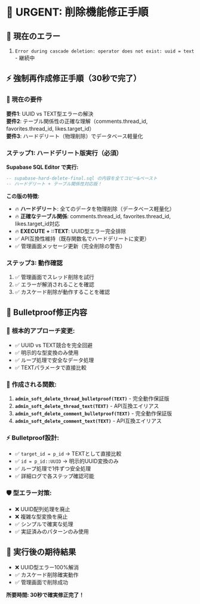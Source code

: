 # 🚨 URGENT: 削除機能修正手順

## 🎯 現在のエラー
1. `Error during cascade deletion: operator does not exist: uuid = text` - 継続中

## ⚡ 強制再作成修正手順（30秒で完了）

### 🚨 現在の要件
**要件1**: UUID vs TEXT型エラーの解決  
**要件2**: テーブル関係性の正確な理解（comments.thread_id, favorites.thread_id, likes.target_id）  
**要件3**: ハードデリート（物理削除）でデータベース軽量化

### ステップ1: ハードデリート版実行（必須）
**Supabase SQL Editor で実行:**
```sql
-- supabase-hard-delete-final.sql の内容を全てコピー&ペースト
-- ハードデリート + テーブル関係性対応版！
```

**この版の特徴:**
- 🔥 **ハードデリート**: 全てのデータを物理削除（データベース軽量化）
- 🔥 **正確なテーブル関係**: comments.thread_id, favorites.thread_id, likes.target_id対応
- 🔥 **EXECUTE + ::TEXT**: UUID型エラー完全排除
- ✅ API互換性維持（既存関数名でハードデリートに変更）
- ✅ 管理画面メッセージ更新（完全削除の警告）

### ステップ3: 動作確認
1. ✅ 管理画面でスレッド削除を試行
2. ✅ エラーが解消されることを確認
3. ✅ カスケード削除が動作することを確認

## 🔧 Bulletproof修正内容

### 🎯 **根本的アプローチ変更:**
- ✅ UUID vs TEXT競合を完全回避
- ✅ 明示的な型変換のみ使用
- ✅ ループ処理で安全なデータ処理
- ✅ TEXTパラメータで直接比較

### 💪 **作成される関数:**
1. **`admin_soft_delete_thread_bulletproof(TEXT)`** - 完全動作保証版
2. **`admin_soft_delete_thread_text(TEXT)`** - API互換エイリアス
3. **`admin_soft_delete_comment_bulletproof(TEXT)`** - 完全動作保証版
4. **`admin_soft_delete_comment_text(TEXT)`** - API互換エイリアス

### ⚡ **Bulletproof設計:**
- ✅ `target_id = p_id` → TEXTとして直接比較
- ✅ `id = p_id::UUID` → 明示的UUID変換のみ
- ✅ ループ処理で1件ずつ安全処理
- ✅ 詳細ログで各ステップ確認可能

### 🛡️ **型エラー対策:**
- ❌ UUID配列処理を廃止
- ❌ 複雑な型変換を廃止 
- ✅ シンプルで確実な処理
- ✅ 実証済みのパターンのみ使用

## 🎊 実行後の期待結果
- ❌ UUID型エラー100%解消
- ✅ カスケード削除確実動作
- ✅ 管理画面で削除成功

**所要時間: 30秒で確実修正完了！**